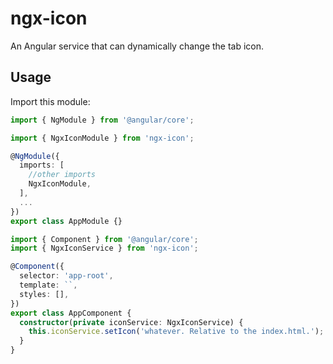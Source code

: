 # ngx-icon

An Angular service that can dynamically change the tab icon.

## Usage

Import this module:

```ts
import { NgModule } from '@angular/core';

import { NgxIconModule } from 'ngx-icon';

@NgModule({
  imports: [
    //other imports
    NgxIconModule,
  ],
  ...
})
export class AppModule {}
```

```ts
import { Component } from '@angular/core';
import { NgxIconService } from 'ngx-icon';

@Component({
  selector: 'app-root',
  template: ``,
  styles: [],
})
export class AppComponent {
  constructor(private iconService: NgxIconService) {
    this.iconService.setIcon('whatever. Relative to the index.html.');
  }
}
```
